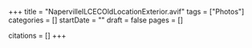 +++
title = "NapervilleILCECOldLocationExterior.avif"
tags = ["Photos"]
categories = []
startDate = ""
draft = false
pages = []

citations = []
+++
